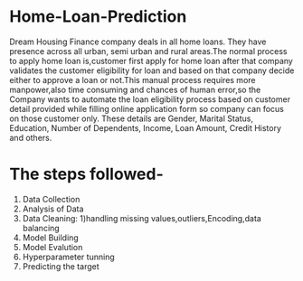 # Home-Loan-Prediction

Dream Housing Finance company deals in all home loans. They have presence across all urban, semi urban and rural areas.The normal process to apply home loan is,customer first apply for home loan after that company validates the customer eligibility for loan and based on that company decide either to approve a loan or not.This manual process requires more manpower,also time consuming and chances of human error,so the Company wants to automate the loan eligibility process based on customer detail provided while filling online application form so company can focus on those customer only. These details are Gender, Marital Status, Education, Number of Dependents, Income, Loan Amount, Credit History and others.

# The steps followed-
1) Data Collection
2) Analysis of Data
3) Data Cleaning: 1)handling missing values,outliers,Encoding,data balancing
4) Model Building
5) Model Evalution
6) Hyperparameter tunning
7) Predicting the target
